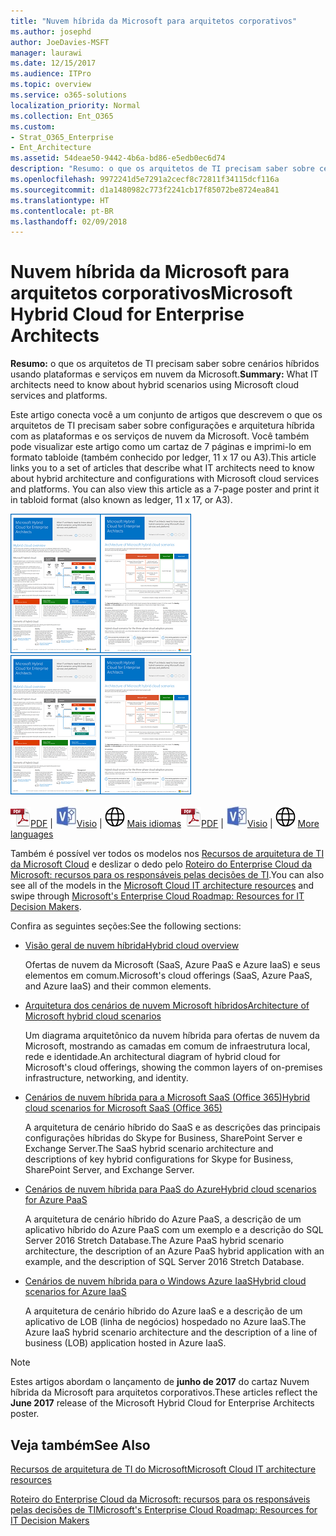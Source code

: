 ```yaml
---
title: "Nuvem híbrida da Microsoft para arquitetos corporativos"
ms.author: josephd
author: JoeDavies-MSFT
manager: laurawi
ms.date: 12/15/2017
ms.audience: ITPro
ms.topic: overview
ms.service: o365-solutions
localization_priority: Normal
ms.collection: Ent_O365
ms.custom:
- Strat_O365_Enterprise
- Ent_Architecture
ms.assetid: 54deae50-9442-4b6a-bd86-e5edb0ec6d74
description: "Resumo: o que os arquitetos de TI precisam saber sobre cenários híbridos usando plataformas e serviços em nuvem da Microsoft."
ms.openlocfilehash: 9972241d5e7291a2cecf8c72811f34115dcf116a
ms.sourcegitcommit: d1a1480982c773f2241cb17f85072be8724ea841
ms.translationtype: HT
ms.contentlocale: pt-BR
ms.lasthandoff: 02/09/2018
---
```

# <a name="microsoft-hybrid-cloud-for-enterprise-architects"></a><span data-ttu-id="710bf-103">Nuvem híbrida da Microsoft para arquitetos corporativos</span><span class="sxs-lookup"><span data-stu-id="710bf-103">Microsoft Hybrid Cloud for Enterprise Architects</span></span>

 <span data-ttu-id="710bf-104">**Resumo:** o que os arquitetos de TI precisam saber sobre cenários híbridos usando plataformas e serviços em nuvem da Microsoft.</span><span class="sxs-lookup"><span data-stu-id="710bf-104">**Summary:** What IT architects need to know about hybrid scenarios using Microsoft cloud services and platforms.</span></span>
  
<span data-ttu-id="710bf-p101">Este artigo conecta você a um conjunto de artigos que descrevem o que os arquitetos de TI precisam saber sobre configurações e arquitetura híbrida com as plataformas e os serviços de nuvem da Microsoft. Você também pode visualizar este artigo como um cartaz de 7 páginas e imprimi-lo em formato tabloide (também conhecido por ledger, 11 x 17 ou A3).</span><span class="sxs-lookup"><span data-stu-id="710bf-p101">This article links you to a set of articles that describe what IT architects need to know about hybrid architecture and configurations with Microsoft cloud services and platforms. You can also view this article as a 7-page poster and print it in tabloid format (also known as ledger, 11 x 17, or A3).</span></span>
  
<span data-ttu-id="710bf-107">[![Imagem em miniatura do modelo híbrido em nuvem da Microsoft](images/Hybrid_Poster/Hybrid_Cloud_Thumbnail.png)](https://www.microsoft.com/download/details.aspx?id=54424
)</span><span class="sxs-lookup"><span data-stu-id="710bf-107">[![Thumb image for the Microsoft hybrid cloud model](images/Hybrid_Poster/Hybrid_Cloud_Thumbnail.png)](https://www.microsoft.com/download/details.aspx?id=54424
)</span></span>
  
<span data-ttu-id="710bf-108">![Arquivo PDF](images/Common_Images/PDFIcon.png)[PDF](https://go.microsoft.com/fwlink/p/?linkid=842082) | ![Arquivo do Visio](images/Common_Images/VisioIcon.png)[Visio](https://go.microsoft.com/fwlink/p/?linkid=842083) | ![Ver uma página com as versões em outros idiomas](images/Common_Images/GlobeIcon.png)
[Mais idiomas](https://www.microsoft.com/download/details.aspx?id=54424)</span><span class="sxs-lookup"><span data-stu-id="710bf-108">![PDF file](images/Common_Images/PDFIcon.png)[PDF](https://go.microsoft.com/fwlink/p/?linkid=842082) | ![Visio file](images/Common_Images/VisioIcon.png)[Visio](https://go.microsoft.com/fwlink/p/?linkid=842083) | ![See a page with versions in additional languages](images/Common_Images/GlobeIcon.png)
[More languages](https://www.microsoft.com/download/details.aspx?id=54424)</span></span>
  
<span data-ttu-id="710bf-109">Também é possível ver todos os modelos nos [Recursos de arquitetura de TI da Microsoft Cloud](microsoft-cloud-it-architecture-resources.md) e deslizar o dedo pelo [Roteiro do Enterprise Cloud da Microsoft: recursos para os responsáveis pelas decisões de TI](https://aka.ms/cloudarchitecture).</span><span class="sxs-lookup"><span data-stu-id="710bf-109">You can also see all of the models in the [Microsoft Cloud IT architecture resources](microsoft-cloud-it-architecture-resources.md) and swipe through [Microsoft's Enterprise Cloud Roadmap: Resources for IT Decision Makers](https://aka.ms/cloudarchitecture).</span></span>
  
<span data-ttu-id="710bf-110">Confira as seguintes seções:</span><span class="sxs-lookup"><span data-stu-id="710bf-110">See the following sections:</span></span>
  
- [<span data-ttu-id="710bf-111">Visão geral de nuvem híbrida</span><span class="sxs-lookup"><span data-stu-id="710bf-111">Hybrid cloud overview</span></span>](hybrid-cloud-overview.md)
    
    <span data-ttu-id="710bf-112">Ofertas de nuvem da Microsoft (SaaS, Azure PaaS e Azure IaaS) e seus elementos em comum.</span><span class="sxs-lookup"><span data-stu-id="710bf-112">Microsoft's cloud offerings (SaaS, Azure PaaS, and Azure IaaS) and their common elements.</span></span>
    
- [<span data-ttu-id="710bf-113">Arquitetura dos cenários de nuvem Microsoft híbridos</span><span class="sxs-lookup"><span data-stu-id="710bf-113">Architecture of Microsoft hybrid cloud scenarios</span></span>](architecture-of-microsoft-hybrid-cloud-scenarios.md)
    
    <span data-ttu-id="710bf-114">Um diagrama arquitetônico da nuvem híbrida para ofertas de nuvem da Microsoft, mostrando as camadas em comum de infraestrutura local, rede e identidade.</span><span class="sxs-lookup"><span data-stu-id="710bf-114">An architectural diagram of hybrid cloud for Microsoft's cloud offerings, showing the common layers of on-premises infrastructure, networking, and identity.</span></span>
    
- [<span data-ttu-id="710bf-115">Cenários de nuvem híbrida para a Microsoft SaaS (Office 365)</span><span class="sxs-lookup"><span data-stu-id="710bf-115">Hybrid cloud scenarios for Microsoft SaaS (Office 365)</span></span>](hybrid-cloud-scenarios-for-microsoft-saas-office-365.md)
    
    <span data-ttu-id="710bf-116">A arquitetura de cenário híbrido do SaaS e as descrições das principais configurações híbridas do Skype for Business, SharePoint Server e Exchange Server.</span><span class="sxs-lookup"><span data-stu-id="710bf-116">The SaaS hybrid scenario architecture and descriptions of key hybrid configurations for Skype for Business, SharePoint Server, and Exchange Server.</span></span>
    
- [<span data-ttu-id="710bf-117">Cenários de nuvem híbrida para PaaS do Azure</span><span class="sxs-lookup"><span data-stu-id="710bf-117">Hybrid cloud scenarios for Azure PaaS</span></span>](hybrid-cloud-scenarios-for-azure-paas.md)
    
    <span data-ttu-id="710bf-118">A arquitetura de cenário híbrido do Azure PaaS, a descrição de um aplicativo híbrido do Azure PaaS com um exemplo e a descrição do SQL Server 2016 Stretch Database.</span><span class="sxs-lookup"><span data-stu-id="710bf-118">The Azure PaaS hybrid scenario architecture, the description of an Azure PaaS hybrid application with an example, and the description of SQL Server 2016 Stretch Database.</span></span>
    
- [<span data-ttu-id="710bf-119">Cenários de nuvem híbrida para o Windows Azure IaaS</span><span class="sxs-lookup"><span data-stu-id="710bf-119">Hybrid cloud scenarios for Azure IaaS</span></span>](hybrid-cloud-scenarios-for-azure-iaas.md)
    
    <span data-ttu-id="710bf-120">A arquitetura de cenário híbrido do Azure IaaS e a descrição de um aplicativo de LOB (linha de negócios) hospedado no Azure IaaS.</span><span class="sxs-lookup"><span data-stu-id="710bf-120">The Azure IaaS hybrid scenario architecture and the description of a line of business (LOB) application hosted in Azure IaaS.</span></span>
    
> [!NOTE]
> <span data-ttu-id="710bf-121">Estes artigos abordam o lançamento de **junho de 2017** do cartaz Nuvem híbrida da Microsoft para arquitetos corporativos.</span><span class="sxs-lookup"><span data-stu-id="710bf-121">These articles reflect the **June 2017** release of the Microsoft Hybrid Cloud for Enterprise Architects poster.</span></span>
  
## <a name="see-also"></a><span data-ttu-id="710bf-122">Veja também</span><span class="sxs-lookup"><span data-stu-id="710bf-122">See Also</span></span>

[<span data-ttu-id="710bf-123">Recursos de arquitetura de TI do Microsoft</span><span class="sxs-lookup"><span data-stu-id="710bf-123">Microsoft Cloud IT architecture resources</span></span>](microsoft-cloud-it-architecture-resources.md)

[<span data-ttu-id="710bf-124">Roteiro do Enterprise Cloud da Microsoft: recursos para os responsáveis pelas decisões de TI</span><span class="sxs-lookup"><span data-stu-id="710bf-124">Microsoft's Enterprise Cloud Roadmap: Resources for IT Decision Makers</span></span>](https://sway.com/FJ2xsyWtkJc2taRD)



